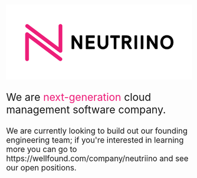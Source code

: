 ![neutriino logo](../img/wordmark-primary-dark-01.png)

<p style="font-size: 2em">We are <span style="color: #ed1e79">next-generation </span>cloud management software company.</p>

<p style="font-size: 1.5em;">We are currently looking to build out our founding engineering team; if you're interested in learning more you can go to https://wellfound.com/company/neutriino and see our open positions.</p>
